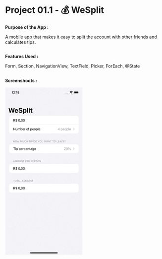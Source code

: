 # Project 01.1 - 💰 WeSplit

**Purpose of the App :**

A mobile app that makes it easy to split the account with other friends and calculates tips.

##

**Features Used :**

Form, Section, NavigationView, TextField, Picker, ForEach, @State

##

**Screenshoots :**

<img src="screenshot/screenshot1.gif" width="250"/>
